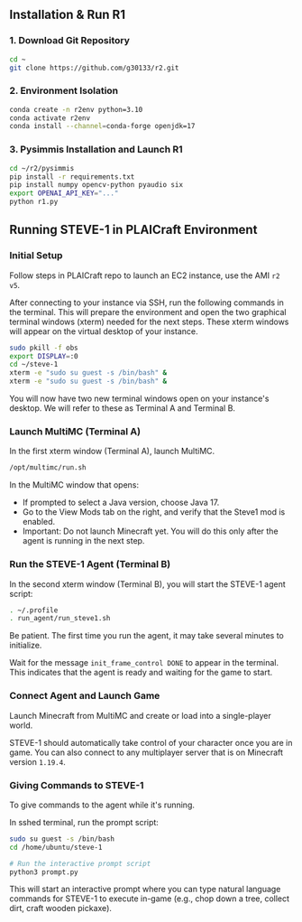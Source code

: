 ## Installation & Run R1

### 1. Download Git Repository
```bash
cd ~
git clone https://github.com/g30133/r2.git
```

### 2. Environment Isolation
```bash
conda create -n r2env python=3.10
conda activate r2env
conda install --channel=conda-forge openjdk=17
```

### 3. Pysimmis Installation and Launch R1
```bash
cd ~/r2/pysimmis
pip install -r requirements.txt
pip install numpy opencv-python pyaudio six
export OPENAI_API_KEY="..."
python r1.py
```

## Running STEVE-1 in PLAICraft Environment
### Initial Setup
Follow steps in PLAICraft repo to launch an EC2 instance, use the AMI ```r2 v5```.

After connecting to your instance via SSH, run the following commands in the terminal. This will prepare the environment and open the two graphical terminal windows (xterm) needed for the next steps. These xterm windows will appear on the virtual desktop of your instance.

```bash
sudo pkill -f obs
export DISPLAY=:0
cd ~/steve-1
xterm -e "sudo su guest -s /bin/bash" &
xterm -e "sudo su guest -s /bin/bash" &
```

You will now have two new terminal windows open on your instance's desktop. We will refer to these as Terminal A and Terminal B.

### Launch MultiMC (Terminal A)
In the first xterm window (Terminal A), launch MultiMC.

```bash
/opt/multimc/run.sh
```
In the MultiMC window that opens:
- If prompted to select a Java version, choose Java 17.
- Go to the View Mods tab on the right, and verify that the Steve1 mod is enabled.
- Important: Do not launch Minecraft yet. You will do this only after the agent is running in the next step.

### Run the STEVE-1 Agent (Terminal B)
In the second xterm window (Terminal B), you will start the STEVE-1 agent script:

```bash
. ~/.profile
. run_agent/run_steve1.sh
```
Be patient. The first time you run the agent, it may take several minutes to initialize.

Wait for the message ```init_frame_control DONE``` to appear in the terminal. This indicates that the agent is ready and waiting for the game to start.

### Connect Agent and Launch Game
Launch Minecraft from MultiMC and create or load into a single-player world.

STEVE-1 should automatically take control of your character once you are in game. You can also connect to any multiplayer server that is on Minecraft version ```1.19.4```.

### Giving Commands to STEVE-1
To give commands to the agent while it's running.

In sshed terminal, run the prompt script:

```bash
sudo su guest -s /bin/bash
cd /home/ubuntu/steve-1

# Run the interactive prompt script
python3 prompt.py
```
This will start an interactive prompt where you can type natural language commands for STEVE-1 to execute in-game (e.g., chop down a tree, collect dirt, craft wooden pickaxe).
